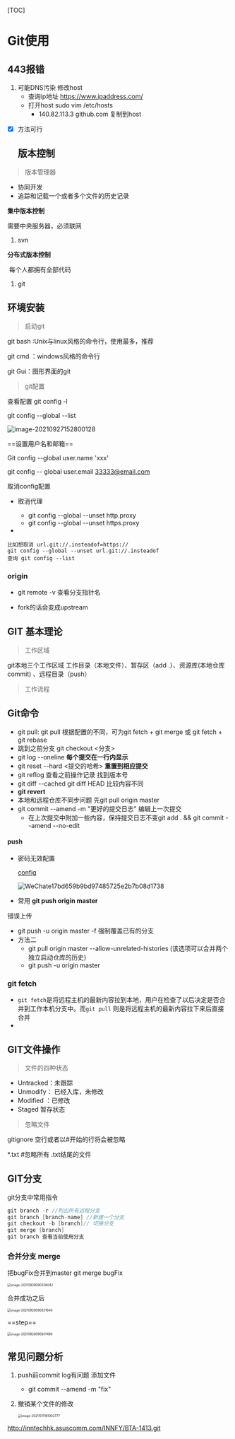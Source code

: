 [TOC]

# Git使用

## 443报错

1. 可能DNS污染 修改host   
   - 查询ip地址 https://www.ipaddress.com/
   - 打开host  sudo vim /etc/hosts  
     - 140.82.113.3 github.com 复制到host

- [x] 方法可行

	## 版本控制

> 版本管理器

- 协同开发
- 追踪和记载一个或者多个文件的历史记录

**集中版本控制**

需要中央服务器，必须联网

1. svn

**分布式版本控制**

​	每个人都拥有全部代码

1. git

## 环境安装

> 启动git

git bash :Unix与linux风格的命令行，使用最多，推荐

git cmd ：windows风格的命令行

git Gui：图形界面的git 

> git配置 

查看配置 git config -l



git config --global --list

![image-20210927152800128](https://tva1.sinaimg.cn/large/008i3skNly1guv7w0sb6uj60o206oab102.jpg)

==设置用户名和邮箱==

Git config --global user.name 'xxx'

git config -- global user.email 33333@email.com



取消config配置

- 取消代理

  - git config --global --unset http.proxy
  - git config --global --unset https.proxy

- 

  ```
  比如想取消 url.git://.insteadof=https://
  git config --global --unset url.git://.insteadof
  查询 git config --list
  ```

### origin

- git remote -v 查看分支指针名

- fork的话会变成upstream


## GIT 基本理论

> 工作区域

git本地三个工作区域  工作目录（本地文件）、暂存区（add .）、资源库(本地仓库 commit) 、远程目录（push）

> 工作流程

## Git命令

- git pull:  git pull 根据配置的不同，可为git fetch + git merge 或 git fetch + git rebase
- 跳到之前分支  git checkout  <分支>
- git log --oneline       **每个提交在一行内显示**
- git reset --hard <提交的哈希> **重置到相应提交**
- git reflog 查看之前操作记录 找到版本号
- git diff --cached git diff HEAD 比较内容不同
- **git revert**
- 本地和远程仓库不同步问题 先git pull origin master
- git commit --amend -m "更好的提交日志"  编辑上一次提交
  - 在上次提交中附加一些内容，保持提交日志不变git add . && git commit --amend --no-edit

#### push

- 密码无效配置

  [config]()

  ![WeChate17bd659b9bd97485725e2b7b08d1738](/Users/feellife/Library/Containers/com.tencent.xinWeChat/Data/Library/Caches/com.tencent.xinWeChat/2.0b4.0.9/4100b5b68703b908e35e8fd25bba4804/dragImgTmp/WeChate17bd659b9bd97485725e2b7b08d1738.png)



- 常用 **git push origin master**

错误上传

- git push -u origin master -f   强制覆盖已有的分支
- 方法二
  - git pull origin master --allow-unrelated-histories (该选项可以合并两个独立启动仓库的历史)
  - git push -u origin master

### git fetch

- `git fetch`是将远程主机的最新内容拉到本地，用户在检查了以后决定是否合并到工作本机分支中。而`git pull` 则是将远程主机的最新内容拉下来后直接合并
- 

## GIT文件操作

> 文件的四种状态

- Untracked：未跟踪
- Unmodify： 已经入库，未修改
- Modified ：已修改
- Staged 暂存状态

> 忽略文件

gitignore  空行或者以#开始的行将会被忽略

*.txt #忽略所有 .txt结尾的文件

## GIT分支

git分支中常用指令

```swift
git branch -r //列出所有远程分支
git branch [branch-name] //新建一个分支
git checkout -b [branch]// 切换分支
git merge [branch] 
git branch 查看当前使用分支
```

### 合并分支 merge

把bugFix合并到master  git merge bugFix

<img src="https://tva1.sinaimg.cn/large/008i3skNgy1guw2gs6uszj60ky0kkmxv02.jpg" alt="image-20210928090336042" style="zoom:50%;" />

合并成功之后

<img src="https://tva1.sinaimg.cn/large/008i3skNgy1guw2gg6u91j60kq0js75202.jpg" alt="image-20210928090531646" style="zoom:50%;" />

==step==

<img src="https://tva1.sinaimg.cn/large/008i3skNgy1guw2jjznsuj60q40gmmxx02.jpg" alt="image-20210928090831488" style="zoom:50%;" />

## 常见问题分析

1. push前commit log有问题 添加文件

   - git commit --amend -m "fix"

2. 撤销某个文件的修改 

   <img src="https://tva1.sinaimg.cn/large/008i3skNgy1gvbfs6xf60j60qk03k74p02.jpg" alt="image-20211011161002777" style="zoom:50%;" />

http://inntechhk.asuscomm.com/INNFY/BTA-1413.git
